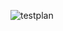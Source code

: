 ![testplan](https://user-images.githubusercontent.com/94264921/143290066-93156c8e-1f2e-4b58-9554-c717f2865606.png)


